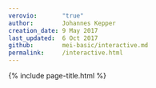 ```yaml
---
verovio:       "true"
author:        Johannes Kepper
creation_date: 9 May 2017
last_updated:  6 Oct 2017
github:        mei-basic/interactive.md
permalink:     /interactive.html
---
```


{% include page-title.html %}

